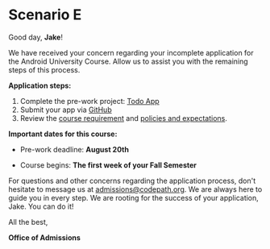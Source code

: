 # Scenario E

Good day, **Jake**!

We have received your concern regarding your incomplete application for the Android University Course. Allow us to assist you with the remaining steps of this process.

**Application steps:**

1. Complete the pre-work project: [Todo App](https://courses.codepath.org/snippets/android_university/prework)
2. Submit your app via [GitHub](https://courses.codepath.org/snippets/android_university/prework#heading-3-submitting-your-app)
3. Review the [course requirement](https://courses.codepath.com/sessions#Android-course-policies) and [policies and expectations](https://courses.codepath.com/sessions#policies).

**Important dates for this course:**

* Pre-work deadline: **August 20th**

* Course begins: **The first week of your Fall Semester**


For questions and other concerns regarding the application process, don't hesitate to message us at admissions@codepath.org. We are always here to guide you in every step. We are rooting for the success of your application, Jake. You can do it!

All the best,

**Office of Admissions**




